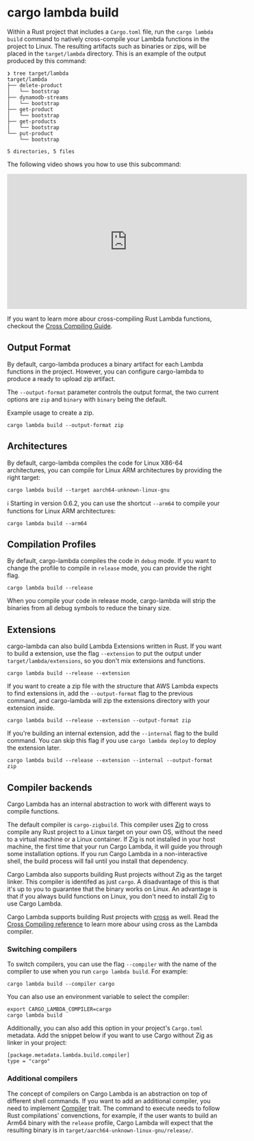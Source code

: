 # cargo lambda build

Within a Rust project that includes a `Cargo.toml` file, run the `cargo lambda build` command to natively cross-compile your Lambda functions in the project to Linux. The resulting artifacts such as binaries or zips, will be placed in the `target/lambda` directory. This is an example of the output produced by this command:

```
❯ tree target/lambda
target/lambda
├── delete-product
│   └── bootstrap
├── dynamodb-streams
│   └── bootstrap
├── get-product
│   └── bootstrap
├── get-products
│   └── bootstrap
└── put-product
    └── bootstrap

5 directories, 5 files
```

The following video shows you how to use this subcommand:

<iframe width="560" height="315" src="https://www.youtube.com/embed/ICUSfTorBnI" title="YouTube video player" frameborder="0" allow="accelerometer; autoplay; clipboard-write; encrypted-media; gyroscope; picture-in-picture; web-share" allowfullscreen></iframe>

If you want to learn more abour cross-compiling Rust Lambda functions, checkout the [Cross Compiling Guide](/guide/cross-compiling).

## Output Format

By default, cargo-lambda produces a binary artifact for each Lambda functions in the project.
However, you can configure cargo-lambda to produce a ready to upload zip artifact.

The `--output-format` parameter controls the output format, the two current options are `zip` and `binary` with `binary` being the default.

Example usage to create a zip.

```
cargo lambda build --output-format zip
```

## Architectures

By default, cargo-lambda compiles the code for Linux X86-64 architectures, you can compile for Linux ARM architectures by providing the right target:

```
cargo lambda build --target aarch64-unknown-linux-gnu
```

ℹ️ Starting in version 0.6.2, you can use the shortcut `--arm64` to compile your functions for Linux ARM architectures:

```
cargo lambda build --arm64
```

## Compilation Profiles

By default, cargo-lambda compiles the code in `debug` mode. If you want to change the profile to compile in `release` mode, you can provide the right flag.

```
cargo lambda build --release
```

When you compile your code in release mode, cargo-lambda will strip the binaries from all debug symbols to reduce the binary size.

## Extensions

cargo-lambda can also build Lambda Extensions written in Rust. If you want to build a extension, use the flag `--extension` to put the output under `target/lambda/extensions`, so you don't mix extensions and functions.

```
cargo lambda build --release --extension
```

If you want to create a zip file with the structure that AWS Lambda expects to find extensions in, add the `--output-format` flag to the previous command, and cargo-lambda will zip the extensions directory with your extension inside.

```
cargo lambda build --release --extension --output-format zip
```

If you're building an internal extension, add the `--internal` flag to the build command. You can skip this flag if you use `cargo lambda deploy` to deploy the extension later.

```
cargo lambda build --release --extension --internal --output-format zip
```

## Compiler backends

Cargo Lambda has an internal abstraction to work with different ways to compile functions.

The default compiler is `cargo-zigbuild`. This compiler uses [Zig](https://ziglang.org) to cross compile any Rust project to a Linux target on your own OS, without the need to a virtual machine or a Linux container. If Zig is not installed in your host machine, the first time that your run Cargo Lambda, it will guide you through some installation options. If you run Cargo Lambda in a non-interactive shell, the build process will fail until you install that dependency.

Cargo Lambda also supports building Rust projects without Zig as the target linker. This compiler is identifed as just `cargo`. A disadvantage of this is that it's up to you to guarantee that the binary works on Linux. An advantage is that if you always build functions on Linux, you don't need to install Zig to use Cargo Lambda.

Cargo Lambda supports building Rust projects with [cross](https://crates.io/crates/cross) as well. Read the [Cross Compiling reference](/guide/cross-compiling.html#cross-compiling-with-cross) to learn more abour using cross as the Lambda compiler.

### Switching compilers

To switch compilers, you can use the flag `--compiler` with the name of the compiler to use when you run `cargo lambda build`. For example:

```
cargo lambda build --compiler cargo
```

You can also use an environment variable to select the compiler:

```
export CARGO_LAMBDA_COMPILER=cargo
cargo lambda build
```

Additionally, you can also add this option in your project's `Cargo.toml` metadata. Add the snippet below if you want to use Cargo without Zig as linker in your project:

```
[package.metadata.lambda.build.compiler]
type = "cargo"
```

### Additional compilers

The concept of compilers on Cargo Lambda is an abstraction on top of different shell commands. If you want to add an additional compiler, you need to implement [Compiler](https://github.com/cargo-lambda/cargo-lambda/blob/main/crates/cargo-lambda-build/src/compiler/mod.rs#L14) trait. The command to execute needs to follow Rust compilations' convenctions, for example, if the user wants to build an Arm64 binary with the `release` profile, Cargo Lambda will expect that the resulting binary is in `target/aarch64-unknown-linux-gnu/release/`.
